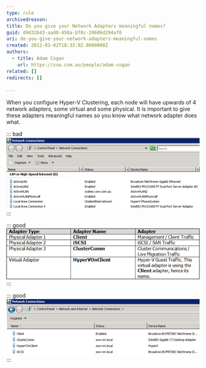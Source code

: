 ```yaml
---
type: rule
archivedreason: 
title: Do you give your Network Adapters meaningful names?
guid: d9d32b43-aad0-458a-bf0c-20606d294af0
uri: do-you-give-your-network-adapters-meaningful-names
created: 2012-03-02T18:33:02.0000000Z
authors: 
  - title: Adam Cogan
    url: https://ssw.com.au/people/adam-cogan
related: []
redirects: []

---
```


When you configure Hyper-V Clustering, each node will have upwards of 4 network adapters, some virtual and some physical. It is important to give these adapters meaningful names so you know what network adapter does what. 

<!--endintro-->

::: bad
![Figure: Bad Example - It makes it hard to know what network adapter does what if you don't have meaningful names](/rules/do-you-give-your-network-adapters-meaningful-names/naming-bad.jpg)
:::

::: good
![Figure: Good example - As an example naming convention for network adapters on each node](/rules/do-you-give-your-network-adapters-meaningful-names/naming-good.jpg)
:::

::: good
![Figure: Good Example - It is easy to tell which network adapter does what when they have meaningful names](/rules/do-you-give-your-network-adapters-meaningful-names/naming-good2.jpg)
:::

